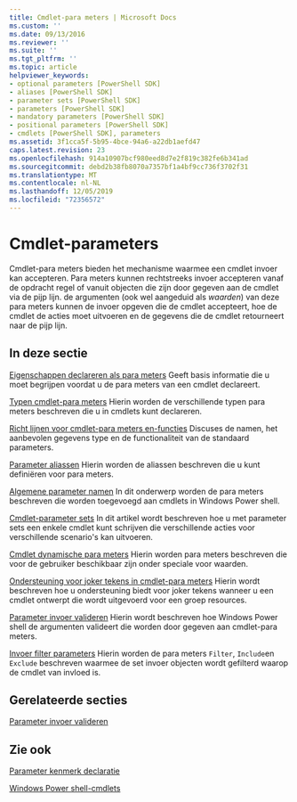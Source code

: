 ```yaml
---
title: Cmdlet-para meters | Microsoft Docs
ms.custom: ''
ms.date: 09/13/2016
ms.reviewer: ''
ms.suite: ''
ms.tgt_pltfrm: ''
ms.topic: article
helpviewer_keywords:
- optional parameters [PowerShell SDK]
- aliases [PowerShell SDK]
- parameter sets [PowerShell SDK]
- parameters [PowerShell SDK]
- mandatory parameters [PowerShell SDK]
- positional parameters [PowerShell SDK]
- cmdlets [PowerShell SDK], parameters
ms.assetid: 3f1cca5f-5b95-4bce-94a6-a22db1aefd47
caps.latest.revision: 23
ms.openlocfilehash: 914a10907bcf980eed8d7e2f819c382fe6b341ad
ms.sourcegitcommit: debd2b38fb8070a7357bf1a4bf9cc736f3702f31
ms.translationtype: MT
ms.contentlocale: nl-NL
ms.lasthandoff: 12/05/2019
ms.locfileid: "72356572"
---
```

# <a name="cmdlet-parameters"></a>Cmdlet-parameters

Cmdlet-para meters bieden het mechanisme waarmee een cmdlet invoer kan accepteren. Para meters kunnen rechtstreeks invoer accepteren vanaf de opdracht regel of vanuit objecten die zijn door gegeven aan de cmdlet via de pijp lijn. de argumenten (ook wel aangeduid als *waarden*) van deze para meters kunnen de invoer opgeven die de cmdlet accepteert, hoe de cmdlet de acties moet uitvoeren en de gegevens die de cmdlet retourneert naar de pijp lijn.

## <a name="in-this-section"></a>In deze sectie

[Eigenschappen declareren als para meters](./declaring-properties-as-parameters.md) Geeft basis informatie die u moet begrijpen voordat u de para meters van een cmdlet declareert.

[Typen cmdlet-para meters](./types-of-cmdlet-parameters.md) Hierin worden de verschillende typen para meters beschreven die u in cmdlets kunt declareren.

[Richt lijnen voor cmdlet-para meters en-functies](./standard-cmdlet-parameter-names-and-types.md) Discuses de namen, het aanbevolen gegevens type en de functionaliteit van de standaard parameters.

[Parameter aliassen](./parameter-aliases.md) Hierin worden de aliassen beschreven die u kunt definiëren voor para meters.

[Algemene parameter namen](./common-parameter-names.md) In dit onderwerp worden de para meters beschreven die worden toegevoegd aan cmdlets in Windows Power shell.

[Cmdlet-parameter sets](./cmdlet-parameter-sets.md) In dit artikel wordt beschreven hoe u met parameter sets een enkele cmdlet kunt schrijven die verschillende acties voor verschillende scenario's kan uitvoeren.

[Cmdlet dynamische para meters](./cmdlet-dynamic-parameters.md) Hierin worden para meters beschreven die voor de gebruiker beschikbaar zijn onder speciale voor waarden.

[Ondersteuning voor joker tekens in cmdlet-para meters](./supporting-wildcard-characters-in-cmdlet-parameters.md) Hierin wordt beschreven hoe u ondersteuning biedt voor joker tekens wanneer u een cmdlet ontwerpt die wordt uitgevoerd voor een groep resources.

[Parameter invoer valideren](./validating-parameter-input.md) Hierin wordt beschreven hoe Windows Power shell de argumenten valideert die worden door gegeven aan cmdlet-para meters.

[Invoer filter parameters](./input-filter-parameters.md) Hierin worden de para meters `Filter`, `Include`en `Exclude` beschreven waarmee de set invoer objecten wordt gefilterd waarop de cmdlet van invloed is.

## <a name="related-sections"></a>Gerelateerde secties

[Parameter invoer valideren](./how-to-validate-parameter-input.md)

## <a name="see-also"></a>Zie ook

[Parameter kenmerk declaratie](./parameter-attribute-declaration.md)

[Windows Power shell-cmdlets](./cmdlet-overview.md)

